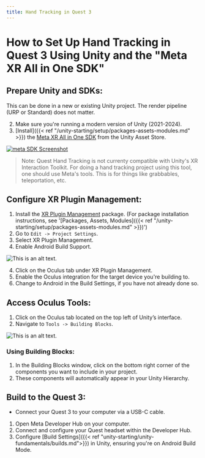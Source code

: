 ```yaml
---
title: Hand Tracking in Quest 3
---
```


# How to Set Up Hand Tracking in Quest 3 Using Unity and the "Meta XR All in One SDK"

## Prepare Unity and SDKs:
This can be done in a new or existing Unity project. The render pipeline (URP or Standard) does not matter.

2. Make sure you're running a modern version of Unity (2021-2024).
3. [Install]({{< ref "/unity-starting/setup/packages-assets-modules.md" >}}) the [Meta XR All in One SDK](https://assetstore.unity.com/packages/tools/integration/meta-xr-all-in-one-sdk-269657) from the Unity Asset Store.

[![meta SDK Screenshot](/images/unity/hand-tracking/MetaSDKAll.png)](https://assetstore.unity.com/packages/tools/integration/meta-xr-all-in-one-sdk-269657)

> Note: Quest Hand Tracking is not currenty compatible with Unity's XR Interaction Toolkit. For doing a hand tracking project using this tool, one should use Meta's tools. This is for things like grabbables, teleportation, etc.

## Configure XR Plugin Management:

1. Install the [XR Plugin Management](https://docs.unity3d.com/Packages/com.unity.xr.management@4.4/manual/index.html) package. (For package installation instructions, see '[Packages, Assets, Modules]({{< ref "/unity-starting/setup/packages-assets-modules.md" >}})')
2. Go to `Edit -> Project Settings`.
3. Select XR Plugin Management.
4. Enable Android Build Support.

![This is an alt text.](/images/unity/hand-tracking/XRManageSetting.png "This is a sample image.")

4. Click on the Oculus tab under XR Plugin Management.
5. Enable the Oculus integration for the target device you're building to.
6. Change to Android in the Build Settings, if you have not already done so.

## Access Oculus Tools:

1. Click on the Oculus tab located on the top left of Unity’s interface.
2. Navigate to `Tools -> Building Blocks`.

![This is an alt text.](/images/unity/hand-tracking/BuildingBlocks.png "This is a sample image.")

### Using Building Blocks:

1. In the Building Blocks window, click on the bottom right corner of the components you want to include in your project.
2. These components will automatically appear in your Unity Hierarchy.

## Build to the Quest 3:

- Connect your Quest 3 to your computer via a USB-C cable.

1. Open Meta Developer Hub on your computer.
2. Connect and configure your Quest headset within the Developer Hub.
3. Configure [Build Settings]({{< ref "unity-starting/unity-fundamentals/builds.md">}}) in Unity, ensuring you're on Android Build Mode.
